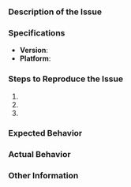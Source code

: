 <!--
Thanks for wanting to report an issue you've found. Please delete
this text and fill in the template below. If unsure about something, just do as
best as you're able.

IMPORTANG: this project is about GUI application implemented on top of well known
openconnect library. When you face connection problems, please try at first
to reproduce the issue with bundled openconnect console tool.
If the problem appears with console tool, please post questions/notes
on right place i.e. http://www.infradead.org/openconnect/mail.html
where you can get a quick or knowledgeable respons.

Note that it will be much easier for us to fix the issue if a test case that
reproduces the problem is provided. Ideally this test case should not have any
external dependencies. We understand that it is not always possible to reduce
your code to a small test case, but we would appreciate to have as much data as
possible. Thank you!
-->

### Description of the Issue
<!--- Provide a more detailed description to the issue itself -->

### Specifications
- **Version**: <!-- compulsory. you must provide your version -->
- **Platform**: <!-- e.g. if Windows, version and 32-bit or 64-bit, localization -->

### Steps to Reproduce the Issue
<!--- Set of steps to reproduce this issue -->
1. 
2. 
3. 

### Expected Behavior
<!--- What did you expect to happen -->

### Actual Behavior
<!--- What actually happend -->

### Other Information
<!--- Feel free to include any other info, such as screenshots, log files etc -->

